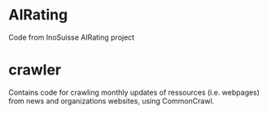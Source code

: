 # AIRating
Code from InoSuisse AIRating project

# crawler
Contains code for crawling monthly updates of ressources (i.e. webpages) from news and organizations websites, using CommonCrawl.
